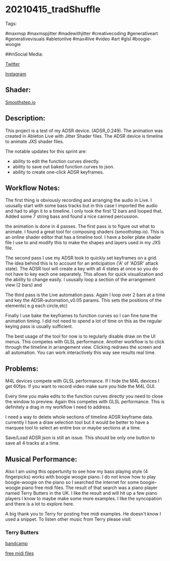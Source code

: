 # 20210415_tradShuffle

Tags:

#maxmsp #maxmspjitter #madewithjitter #creativecoding #generativeart #generativevisuals #abletonlive #max4live #video #art #glsl #boogie-woogie

##mSocial Media:

[Twitter](https://twitter.com/lg3bass/status/1386153856619405313?s=20)

[Instagram](https://www.instagram.com/p/COEqXgwnmOa/?utm_source=ig_web_copy_link)


## Shader:

[Smoothstep.io](https://smoothstep.io/anim/a5d943cf9cc6)

## Description:

This project is a test of my ADSR device. (ADSR_0.249).  The animation was created in Ableton Live with Jitter Shader files.   The ADSR device is timeline to animate JXS shader files. 
 
The notable updates for this sprint are:

- ability to edit the function curves directly.
- ability to save out baked function curves to json.
- ability to create one-click ADSR keyframes.

## Workflow Notes:

The first thing is obviously recording and arranging the audio in Live.  I ususally start with some bass tracks but in this case I imported the audio and had to align it to a timeline.  I only took the first 12 bars and looped that.   Added some 7 string bass and found a nice canned percussion. 

the animation is done in 4 passes.   The first pass is to figure out what to animate. I found a great tool for composing shaders (smoothstep.io).   This is an online shader editor that has a timeline tool.  I have a boiler plate shader file I use to and modify this to make the shapes and layers used in my JXS file. 

The second pass I use my ADSR took to quickly set keyframes on a grid.  The idea behind this is to account for an anticipation ('A' of 'ADSR' attack state).  The ADSR tool will create a key with all 4 states at once so you do not have to key each one separately.  This allows for quick visualization and the ability to change easily.  I ususally loop a section of the arrangement view (2 bars) and 

The third pass is the Live automation pass.  Again I loop over 2 bars at a time and key the ADSR-automation_v0.05 params.  This sets the positions of the elements( e.g each circle,etc)

Finally I use bake the keyframes to function curves so I can fine tune the animation timing.  I did not need to spend a lot of time on this as the regular keying pass is usually sufficient. 

The best usage of the tool for now is to regularly disable draw on the UI menus. This competes with GLSL performance.  Another workflow is to click through the timeline in arrangement view.  Clicking redraws the screen and all automation.  You can work interactively this way see results real time. 

## Problems: 

M4L devices compete with GLSL performance.  If I hide the M4L devices I get 60fps.  If you want to record video make sure you hide the M4L GUI.  

Every time you make edits to the function curves directly you need to close the window to preview.  Again this competes with GLSL performance.  This is definitely a drag in my workflow I need to address. 

I need a way to delete whole sections of timeline ADSR keyframe data.  currently I have a draw selection tool but it would be better to have a marquee tool to select an entire box or maybe sections at a time. 

Save/Load ADSR json is still an issue.  This should be only one button to save all 4 tracks at a time. 

## Musical Performance: 

Also I am using this oppertunity to see how my bass playing style (4 fingerpicks) works with boogie woogie piano.  I do not know how to play boogie-woogie on the piano so I searched the internet for some boogie-woogie piano free midi files.  The result of that search was a piano player named Terry Butters in the UK. I like the result and will hit up a few piano players I know to maybe make some more examples.  I like the syncopation and there is a lot to explore here.

A big thank you to Terry for posting free midi examples.  He doesn't know I used a snippet.  To listen other music from Terry please visit:

### Terry Butters

[bandcamp](https://terrybutters.bandcamp.com/)

[free midi files](http://terrybutters.co.uk/terrybutters3.htm)